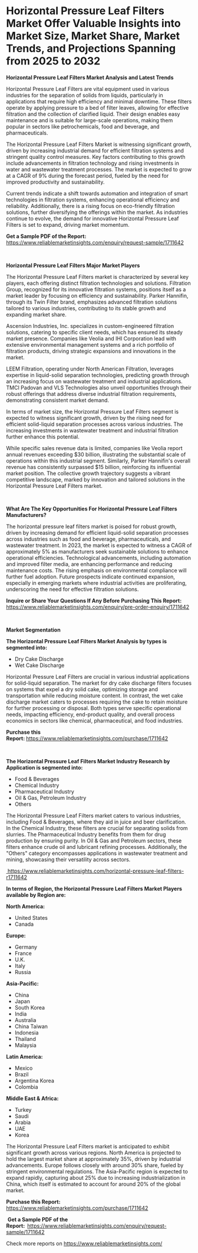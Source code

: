 <p><h1>Horizontal Pressure Leaf Filters Market Offer Valuable Insights into Market Size, Market Share, Market Trends, and Projections Spanning from 2025 to 2032</h1></p><p><strong>Horizontal Pressure Leaf Filters Market Analysis and Latest Trends</strong></p>
<p><p>Horizontal Pressure Leaf Filters are vital equipment used in various industries for the separation of solids from liquids, particularly in applications that require high efficiency and minimal downtime. These filters operate by applying pressure to a bed of filter leaves, allowing for effective filtration and the collection of clarified liquid. Their design enables easy maintenance and is suitable for large-scale operations, making them popular in sectors like petrochemicals, food and beverage, and pharmaceuticals.</p><p>The Horizontal Pressure Leaf Filters Market is witnessing significant growth, driven by increasing industrial demand for efficient filtration systems and stringent quality control measures. Key factors contributing to this growth include advancements in filtration technology and rising investments in water and wastewater treatment processes. The market is expected to grow at a CAGR of 9% during the forecast period, fueled by the need for improved productivity and sustainability. </p><p>Current trends indicate a shift towards automation and integration of smart technologies in filtration systems, enhancing operational efficiency and reliability. Additionally, there is a rising focus on eco-friendly filtration solutions, further diversifying the offerings within the market. As industries continue to evolve, the demand for innovative Horizontal Pressure Leaf Filters is set to expand, driving market momentum.</p></p>
<p><strong>Get a Sample PDF of the Report:&nbsp;</strong> <a href="https://www.reliablemarketinsights.com/enquiry/request-sample/1711642?utm_campaign=2010&utm_medium=2&utm_source=Github&utm_content=ia&utm_term=19022025&utm_id=horizontal-pressure-leaf-filters">https://www.reliablemarketinsights.com/enquiry/request-sample/1711642</a></p>
<p>&nbsp;</p>
<p><strong>Horizontal Pressure Leaf Filters Major Market Players</strong></p>
<p><p>The Horizontal Pressure Leaf Filters market is characterized by several key players, each offering distinct filtration technologies and solutions. Filtration Group, recognized for its innovative filtration systems, positions itself as a market leader by focusing on efficiency and sustainability. Parker Hannifin, through its Twin Filter brand, emphasizes advanced filtration solutions tailored to various industries, contributing to its stable growth and expanding market share.</p><p>Ascension Industries, Inc. specializes in custom-engineered filtration solutions, catering to specific client needs, which has ensured its steady market presence. Companies like Veolia and IHI Corporation lead with extensive environmental management systems and a rich portfolio of filtration products, driving strategic expansions and innovations in the market.</p><p>LEEM Filtration, operating under North American Filtration, leverages expertise in liquid-solid separation technologies, predicting growth through an increasing focus on wastewater treatment and industrial applications. TMCI Padovan and VLS Technologies also unveil opportunities through their robust offerings that address diverse industrial filtration requirements, demonstrating consistent market demand.</p><p>In terms of market size, the Horizontal Pressure Leaf Filters segment is expected to witness significant growth, driven by the rising need for efficient solid-liquid separation processes across various industries. The increasing investments in wastewater treatment and industrial filtration further enhance this potential.</p><p>While specific sales revenue data is limited, companies like Veolia report annual revenues exceeding $30 billion, illustrating the substantial scale of operations within this industrial segment. Similarly, Parker Hannifin's overall revenue has consistently surpassed $15 billion, reinforcing its influential market position. The collective growth trajectory suggests a vibrant competitive landscape, marked by innovation and tailored solutions in the Horizontal Pressure Leaf Filters market.</p></p>
<p>&nbsp;</p>
<p><strong>What Are The Key Opportunities For Horizontal Pressure Leaf Filters Manufacturers?</strong></p>
<p><p>The horizontal pressure leaf filters market is poised for robust growth, driven by increasing demand for efficient liquid-solid separation processes across industries such as food and beverage, pharmaceuticals, and wastewater treatment. In 2023, the market is expected to witness a CAGR of approximately 5% as manufacturers seek sustainable solutions to enhance operational efficiencies. Technological advancements, including automation and improved filter media, are enhancing performance and reducing maintenance costs. The rising emphasis on environmental compliance will further fuel adoption. Future prospects indicate continued expansion, especially in emerging markets where industrial activities are proliferating, underscoring the need for effective filtration solutions.</p></p>
<p><strong>Inquire or Share Your Questions If Any Before Purchasing This Report:</strong> <a href="https://www.reliablemarketinsights.com/enquiry/pre-order-enquiry/1711642?utm_campaign=2010&utm_medium=2&utm_source=Github&utm_content=ia&utm_term=19022025&utm_id=horizontal-pressure-leaf-filters">https://www.reliablemarketinsights.com/enquiry/pre-order-enquiry/1711642</a></p>
<p>&nbsp;</p>
<p><strong>Market Segmentation</strong></p>
<p><strong>The Horizontal Pressure Leaf Filters Market Analysis by types is segmented into:</strong></p>
<p><ul><li>Dry Cake Discharge</li><li>Wet Cake Discharge</li></ul></p>
<p><p>Horizontal Pressure Leaf Filters are crucial in various industrial applications for solid-liquid separation. The market for dry cake discharge filters focuses on systems that expel a dry solid cake, optimizing storage and transportation while reducing moisture content. In contrast, the wet cake discharge market caters to processes requiring the cake to retain moisture for further processing or disposal. Both types serve specific operational needs, impacting efficiency, end-product quality, and overall process economics in sectors like chemical, pharmaceutical, and food industries.</p></p>
<p><strong>Purchase this Report:&nbsp;</strong><a href="https://www.reliablemarketinsights.com/purchase/1711642?utm_campaign=2010&utm_medium=2&utm_source=Github&utm_content=ia&utm_term=19022025&utm_id=horizontal-pressure-leaf-filters">https://www.reliablemarketinsights.com/purchase/1711642</a></p>
<p>&nbsp;</p>
<p><strong>The Horizontal Pressure Leaf Filters Market Industry Research by Application is segmented into:</strong></p>
<p><ul><li>Food & Beverages</li><li>Chemical Industry</li><li>Pharmaceutical Industry</li><li>Oil & Gas, Petroleum Industry</li><li>Others</li></ul></p>
<p><p>The Horizontal Pressure Leaf Filters market caters to various industries, including Food & Beverages, where they aid in juice and beer clarification. In the Chemical Industry, these filters are crucial for separating solids from slurries. The Pharmaceutical Industry benefits from them for drug production by ensuring purity. In Oil & Gas and Petroleum sectors, these filters enhance crude oil and lubricant refining processes. Additionally, the "Others" category encompasses applications in wastewater treatment and mining, showcasing their versatility across sectors.</p></p>
<p><a href="https://www.reliablemarketinsights.com/horizontal-pressure-leaf-filters-r1711642?utm_campaign=2010&utm_medium=2&utm_source=Github&utm_content=ia&utm_term=19022025&utm_id=horizontal-pressure-leaf-filters">&nbsp;https://www.reliablemarketinsights.com/horizontal-pressure-leaf-filters-r1711642</a></p>
<p><strong>In terms of Region, the Horizontal Pressure Leaf Filters Market Players available by Region are:</strong></p>
<p>
    <p> <strong> North America: </strong>
        <ul>
            <li>United States</li>
            <li>Canada</li>
        </ul>
        </p> 
    <p> <strong> Europe: </strong>
        <ul>
            <li>Germany</li>
            <li>France</li>
            <li>U.K.</li>
            <li>Italy</li>
            <li>Russia</li>
        </ul>
        </p> 
    <p> <strong> Asia-Pacific: </strong>
        <ul>
            <li>China</li>
            <li>Japan</li>
            <li>South Korea</li>
            <li>India</li>
            <li>Australia</li>
            <li>China Taiwan</li>
            <li>Indonesia</li>
            <li>Thailand</li>
            <li>Malaysia</li>
        </ul>
        </p> 
    <p> <strong> Latin America: </strong>
        <ul>
            <li>Mexico</li>
            <li>Brazil</li>
            <li>Argentina Korea</li>
            <li>Colombia</li>
        </ul>
        </p> 
    <p> <strong> Middle East & Africa: </strong>
        <ul>
            <li>Turkey</li>
            <li>Saudi</li>
            <li>Arabia</li>
            <li>UAE</li>
            <li>Korea</li>
        </ul>
    </p>
    </p>
<p><p>The Horizontal Pressure Leaf Filters market is anticipated to exhibit significant growth across various regions. North America is projected to hold the largest market share at approximately 35%, driven by industrial advancements. Europe follows closely with around 30% share, fueled by stringent environmental regulations. The Asia-Pacific region is expected to expand rapidly, capturing about 25% due to increasing industrialization in China, which itself is estimated to account for around 20% of the global market.</p></p>
<p><strong>Purchase this Report: </strong><a href="https://www.reliablemarketinsights.com/purchase/1711642?utm_campaign=2010&utm_medium=2&utm_source=Github&utm_content=ia&utm_term=19022025&utm_id=horizontal-pressure-leaf-filters">https://www.reliablemarketinsights.com/purchase/1711642</a></p>
<p>&nbsp;<strong>Get a Sample PDF of the Report:&nbsp;&nbsp;</strong><a href="https://www.reliablemarketinsights.com/enquiry/request-sample/1711642?utm_campaign=2010&utm_medium=2&utm_source=Github&utm_content=ia&utm_term=19022025&utm_id=horizontal-pressure-leaf-filters">https://www.reliablemarketinsights.com/enquiry/request-sample/1711642</a></p>
<p><strong></strong></p>
<p>Check more reports on <a href="https://www.reliablemarketinsights.com/?utm_campaign=2010&utm_medium=2&utm_source=Github&utm_content=ia&utm_term=19022025&utm_id=horizontal-pressure-leaf-filters">https://www.reliablemarketinsights.com/</a></p>